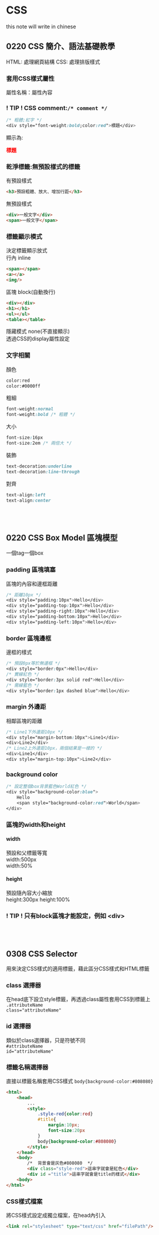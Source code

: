 # CSS
this note will write in chinese
## 0220 CSS 簡介、語法基礎教學
HTML: 處理網頁結構
CSS: 處理排版樣式
### 套用CSS樣式屬性
屬性名稱：屬性內容 
### \! TIP \! CSS comment:`/* comment */`
```css  
/* 粗體;紅字 */
<div style="font-weight:bold;color:red">標題</div>
```
顯示為:<div style="font-weight:bold;color:red">標題</div>

### 乾淨標籤:無預設樣式的標籤
有預設樣式
```html
<h3>預設粗體、放大、增加行距</h3>
```
無預設樣式
```html
<div>一般文字</div>
<span>一般文字</span>
```
### 標籤顯示模式
決定標籤顯示放式  
行內 inline  
```html
<span></span>
<a></a>
<img/>
````
區塊 block(自動換行)
```html
<div></div>
<h1></h1>
<ul></ul>
<table></table>
```
隱藏模式 none(不直接顯示)  
透過CSS的display屬性設定  
### 文字相關
顏色
```html
color:red
color:#0000ff
```
粗細
```css
font-weight:normal
font-weight:bold /* 粗體 */
```
大小
```css
font-size:16px
font-size:2em /* 兩倍大 */
```
裝飾
```css
text-decoration:underline
text-decoration:line-through
```
對齊
```css
text-align:left
text-align:center
```

&nbsp;  
&nbsp;  

## 0220 CSS Box Model 區塊模型
一個tag一個box  
### padding 區塊填塞
區塊的內容和邊框距離
```css
/* 距離10px */
<div style="padding:10px">Hello</div>
<div style="padding-top:10px">Hello</div>
<div style="padding-right:10px">Hello</div>
<div style="padding-bottom:10px">Hello</div>
<div style="padding-left:10px">Hello</div>
```
### border 區塊邊框
邊框的樣式
```css
/* 預設0px等於無邊框 */
<div style="border:0px">Hello</div>
/* 實線紅色 */
<div style="border:3px solid red">Hello</div>
/* 需線藍色 */
<div style="border:1px dashed blue">Hello</div>
```

### margin 外邊距
相鄰區塊的距離
```css
/* Line1下外邊距10px */
<div style="margin-bottom:10px">Line1</div>
<div>Line2</div>
/* Line2上外邊距10px，兩個結果是一樣的 */
<div>Line1</div>
<div style="margin-top:10px">Line2</div>
```

### background color
```css
/* 設定整個box背景藍色World紅色 */
<div style="background-color:blue">
    Hello
    <span style="background-color:red">World</span>
</div>
```

### 區塊的width和height
#### width
預設和父標籤等寬  
width:500px  
width:50%  
#### height
預設隨內容大小縮放  
height:300px
height:100%  
### \! TIP \! 只有block區塊才能設定，例如 \<div>

&nbsp;  
&nbsp; 

## 0308 CSS Selector
用來決定CSS樣式的適用標籤，藉此區分CSS樣式和HTML標籤  
### class 選擇器
在head底下設立style標籤，再透過class屬性套用CSS到標籤上  
`.attributeName`  
`class="attributeName"`

### id 選擇器
類似於class選擇器，只是符號不同  
`#attributeName`  
`id="attributeName"`

### 標籤名稱選擇器
直接以標籤名稱套用CSS樣式
`body{background-color:#808080}`

```html
<html>
    <head>
        ...
        <style>
            .style-red{color:red}
            #title{
                margin:10px;
                font-size:20px
            }
            body{background-color:#808080}
        </style>
    </head>
    <body>
        /*  背景會是灰色#808080  */
        <div class="style-red">這串字就會是紅色</div>
        <div id ="title">這串字就會是title的樣式</div>
    <body>
</html>
```

### CSS樣式檔案
將CSS樣式設定成獨立檔案，在head內引入  
```html
<link rel="stylesheet" type="text/css" href="filePath"/>
```